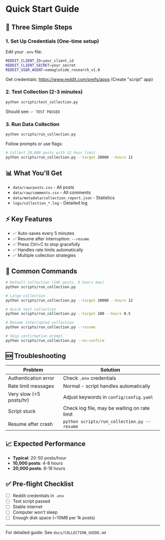 # Quick Start Guide

## 🚀 Three Simple Steps

### 1. Set Up Credentials (One-time setup)

Edit your `.env` file:
```bash
REDDIT_CLIENT_ID=your_client_id
REDDIT_CLIENT_SECRET=your_secret  
REDDIT_USER_AGENT=semaglutide_research_v1.0
```

Get credentials: https://www.reddit.com/prefs/apps (Create "script" app)

### 2. Test Collection (2-3 minutes)

```bash
python scripts/test_collection.py
```

Should see: `✅ TEST PASSED`

### 3. Run Data Collection

```bash
python scripts/run_collection.py
```

Follow prompts or use flags:
```bash
# Collect 20,000 posts with 12 hour limit
python scripts/run_collection.py --target 20000 --hours 12
```

## 📊 What You'll Get

- `data/raw/posts.csv` - All posts
- `data/raw/comments.csv` - All comments  
- `data/metadata/collection_report.json` - Statistics
- `logs/collection_*.log` - Detailed log

## ⚡ Key Features

- ✅ Auto-saves every 5 minutes
- ✅ Resume after interruption: `--resume`
- ✅ Press Ctrl+C to stop gracefully
- ✅ Handles rate limits automatically
- ✅ Multiple collection strategies

## 🔧 Common Commands

```bash
# Default collection (10k posts, 8 hours max)
python scripts/run_collection.py

# Large collection
python scripts/run_collection.py --target 20000 --hours 12

# Quick test collection
python scripts/run_collection.py --target 100 --hours 0.5

# Resume interrupted collection
python scripts/run_collection.py --resume

# Skip confirmation prompt
python scripts/run_collection.py --no-confirm
```

## 🆘 Troubleshooting

| Problem | Solution |
|---------|----------|
| Authentication error | Check `.env` credentials |
| Rate limit messages | Normal - script handles automatically |
| Very slow (<5 posts/hr) | Adjust keywords in `config/config.yaml` |
| Script stuck | Check log file, may be waiting on rate limit |
| Resume after crash | `python scripts/run_collection.py --resume` |

## 📈 Expected Performance

- **Typical**: 20-50 posts/hour
- **10,000 posts**: 4-8 hours
- **20,000 posts**: 8-16 hours

## ✅ Pre-flight Checklist

- [ ] Reddit credentials in `.env`
- [ ] Test script passed
- [ ] Stable internet
- [ ] Computer won't sleep
- [ ] Enough disk space (~10MB per 1k posts)

---

For detailed guide: See `docs/COLLECTION_GUIDE.md`
